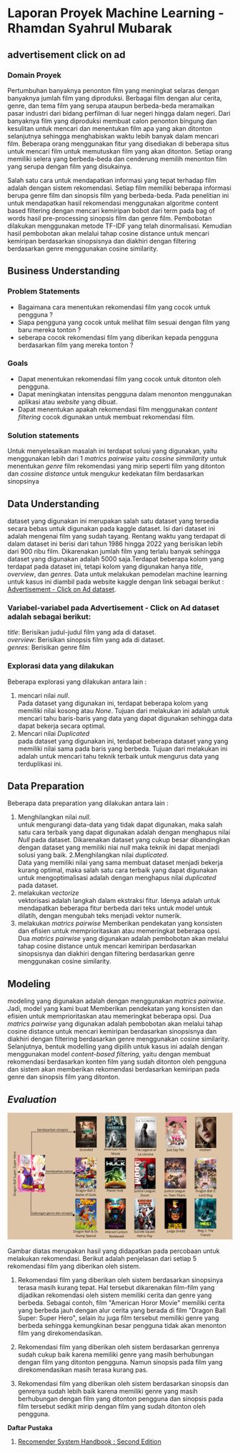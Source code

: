 # Laporan Proyek Machine Learning - Rhamdan Syahrul Mubarak

## advertisement click on ad

### Domain Proyek
Pertumbuhan banyaknya penonton film yang meningkat selaras dengan banyaknya jumlah film yang diproduksi. Berbagai film dengan alur cerita, genre, dan tema film yang serupa ataupun berbeda-beda meramaikan pasar industri dari bidang perfilman di luar negeri hingga dalam negeri. Dari banyaknya film yang diproduksi membuat calon penonton bingung dan kesulitan untuk mencari dan menentukan film apa yang akan ditonton selanjutnya sehingga menghabiskan waktu lebih banyak dalam mencari film. Beberapa orang menggunakan fitur yang disediakan di beberapa situs untuk mencari film untuk memutuskan film yang akan ditonton. Setiap orang memiliki selera yang berbeda-beda dan cenderung memilih menonton film yang serupa dengan film yang disukainya. 

Salah satu cara untuk mendapatkan informasi yang tepat terhadap film adalah dengan sistem rekomendasi. Setiap film memiliki beberapa informasi berupa genre film dan sinopsis film yang berbeda-beda. Pada penelitian ini untuk mendapatkan hasil rekomendasi menggunakan algoritme content based filtering dengan mencari kemiripan bobot dari term pada bag of words hasil pre-processing sinopsis film dan genre film. Pembobotan dilakukan menggunakan metode TF-IDF yang telah dinormalisasi. Kemudian hasil pembobotan akan melalui tahap cosine distance untuk mencari kemiripan berdasarkan sinopsisnya dan diakhiri dengan filtering berdasarkan genre menggunakan cosine similarity.

## Business Understanding

### Problem Statements
- Bagaimana cara menentukan rekomendasi film yang cocok untuk pengguna ?
- Siapa pengguna yang cocok untuk melihat film sesuai dengan film yang baru mereka tonton ?
- seberapa cocok rekomendasi film yang diberikan kepada pengguna berdasarkan film yang mereka tonton ?

### Goals
- Dapat menentukan rekomendasi film yang cocok untuk ditonton oleh pengguna.
- Dapat meningkatan intensitas pengguna dalam menonton menggunakan aplikasi atau _website_ yang dibuat.
- Dapat menentukan apakah rekomendasi film menggunakan _content filtering_ cocok digunakan untuk membuat rekomendasi film.

### Solution statements

Untuk menyelesaikan masalah ini terdapat solusi yang digunakan, yaitu menggunakan lebih dari 1 _matrics pairwise_ yaitu _cossine simmilarity_ untuk menentukan _genre_ film rekomendasi yang mirip seperti film yang ditonton dan _cossine distance_ untuk mengukur kedekatan film berdasarkan sinopsinya 

## Data Understanding
dataset yang digunakan ini merupakan salah satu dataset yang tersedia secara bebas untuk digunakan pada kaggle dataset. Isi dari dataset ini adalah mengenai film yang sudah tayang. Rentang waktu yang terdapat di dalam dataset ini berisi dari tahun 1986 hingga 2022 yang berisikan lebih dari 900 ribu film. Dikarenakan jumlah film yang terlalu banyak sehingga dataset yang digunakan adalah 5000 saja.Terdapat beberapa kolom yang terdapat pada dataset ini, tetapi kolom yang digunakan hanya _title_, _overview_, dan _genres_.
Data untuk melakukan pemodelan machine learning untuk kasus ini diambil pada website kaggle dengan link sebagai berikut :
[Advertisement - Click on Ad dataset](https://www.kaggle.com/datasets/gabrielsantello/advertisement-click-on-ad).

### Variabel-variabel pada Advertisement - Click on Ad dataset adalah sebagai berikut:
_title_: Berisikan judul-judul film yang ada di dataset. \
_overview_: Berisikan sinopsis film yang ada di dataset. \
_genres_: Berisikan genre film

### Explorasi data yang dilakukan
Beberapa explorasi yang dilakukan antara lain :
1. mencari nilai _null_. \
   Pada dataset yang digunakan ini, terdapat beberapa kolom yang memiliki nilai kosong atau _None_. Tujuan dari melakukan ini adalah untuk mencari tahu baris-baris yang data yang dapat digunakan sehingga data dapat bekerja secara optimal.
2. Mencari nilai _Duplicated_ \
   pada dataset yang digunakan ini, terdapat beberapa dataset yang yang memiliki nilai sama pada baris yang berbeda. Tujuan dari melakukan ini adalah untuk mencari tahu teknik terbaik untuk mengurus data yang terduplikasi ini. 

## Data Preparation
Beberapa data preparation yang dilakukan antara lain :
1. Menghilangkan nilai _null_. \
   untuk mengurangi data-data yang tidak dapat digunakan, maka salah satu cara terbaik yang dapat digunakan adalah dengan menghapus nilai _Null_ pada dataset. Dikarenakan dataset yang cukup besar dibandingkan dengan dataset yang memiliki niai _null_ maka teknik ini dapat menjadi solusi yang baik.
2.Menghilangkan nilai _duplicated_. \
  Data yang memiliki nilai yang sama membuat dataset menjadi bekerja kurang optimal, maka salah satu cara terbaik yang dapat digunakan untuk mengoptimalisasi adalah dengan menghapus nilai _duplicated_ pada dataset.
3. melakukan _vectorize_ \
   vektorisasi adalah langkah dalam ekstraksi fitur. Idenya adalah untuk mendapatkan beberapa fitur berbeda dari teks untuk model untuk dilatih, dengan mengubah teks menjadi vektor numerik.
4. melakukan _matrics pairwise_
   Memberikan pendekatan yang konsisten dan efisien untuk memprioritaskan atau memeringkat beberapa opsi. Dua _matrics pairwise_ yang digunakan adalah pembobotan akan melalui tahap cosine distance untuk mencari kemiripan berdasarkan sinopsisnya dan diakhiri dengan filtering berdasarkan genre menggunakan cosine similarity.
   
## Modeling
modeling yang digunakan adalah dengan menggunakan _matrics pairwise_. Jadi, model yang kami buat Memberikan pendekatan yang konsisten dan efisien untuk memprioritaskan atau memeringkat beberapa opsi. Dua _matrics pairwise_ yang digunakan adalah pembobotan akan melalui tahap cosine distance untuk mencari kemiripan berdasarkan sinopsisnya dan diakhiri dengan filtering berdasarkan genre menggunakan cosine similarity. Selanjutnya, bentuk modelling yang dipilih untuk kasus ini adalah dengan menggunakan model _content-based filtering_, yaitu dengan membuat rekomendasi berdasarkan konten film yang sudah ditonton oleh pengguna dan sistem akan memberikan rekomendasi berdasarkan kemiripan pada genre dan sinopsis film yang ditonton. 

## _Evaluation_
![alt text](./recomendation.png)

Gambar diatas merupakan hasil yang didapatkan pada percobaan untuk melakukan rekomendasi. Berikut adalah penjelasan dari setiap 5 rekomendasi film yang diberikan oleh sistem.
1. Rekomendasi film yang diberikan oleh sistem berdasarkan sinopsinya terasa masih kurang tepat. Hal tersebut dikarenakan film-film yang dijadikan rekomendasi oleh sistem memiliki cerita dan genre yang berbeda. Sebagai contoh, film "American Horor Movie" memiliki cerita yang berbeda jauh dengan alur cerita yang berada di film "Dragon Ball Super: Super Hero", selain itu juga film tersebut memiliki genre yang berbeda sehingga kemungkinan besar pengguna tidak akan menonton film yang direkomendasikan.

2. Rekomendasi film yang diberikan oleh sistem berdasarkan genrenya sudah cukup baik karena memiliki genre yang masih berhubungan dengan film yang ditonton pengguna. Namun sinopsis pada film yang direkomendasikan masih terasa kurang pas.

3. Rekomendasi film yang diberikan oleh sistem berdasarkan sinopsis dan genrenya sudah lebih baik karena memiliki genre yang masih berhubungan dengan film yang ditonton pengguna dan sinopsis pada film tersebut sedikit mirip dengan film yang sudah ditonton oleh pengguna.


**Daftar Pustaka**
1. [Recomender System Handbook : Second Edition](https://www.google.co.id/books/edition/Recommender_Systems_Handbook/hGb_CgAAQBAJ?hl=en&gbpv=1&dq=content+filtering+machine+learning&printsec=frontcover)
